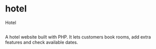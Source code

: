 # hotel
Hotel

##
A hotel website built with PHP. It lets customers book rooms, add extra features and check available dates.
